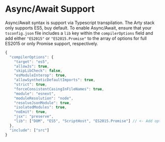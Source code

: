 # Async/Await Support

Async/Await syntax is support via Typescript transpilation. The Arty stack only supports ES5, buy default. To enable Async/Await, ensure that your `tsconfig.json` file includes a `lib` key within the `compilerOptions` field and add either `"ES2015"` or `"ES2015.Promise"` to the array of options for full ES2015 or only Promise support, respectively.

```js
{
  "compilerOptions": {
    "target": "es5",
    "allowJs": true,
    "skipLibCheck": false,
    "esModuleInterop": true,
    "allowSyntheticDefaultImports": true,
    "strict": true,
    "forceConsistentCasingInFileNames": true,
    "module": "esnext",
    "moduleResolution": "node",
    "resolveJsonModule": true,
    "isolatedModules": true,
    "noEmit": true,
    "jsx": "preserve",
    "lib": ["DOM", "ES5", "ScriptHost", "ES2015.Promise"] // <- Add option here
  },
  "include": ["src"]
}
```
